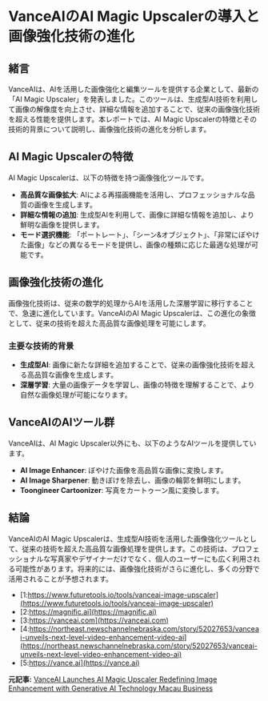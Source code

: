 # VanceAIのAI Magic Upscalerの導入と画像強化技術の進化

## 緒言

VanceAIは、AIを活用した画像強化と編集ツールを提供する企業として、最新の「AI Magic Upscaler」を発表しました。このツールは、生成型AI技術を利用して画像の解像度を向上させ、詳細な情報を追加することで、従来の画像強化技術を超える性能を提供します。本レポートでは、AI Magic Upscalerの特徴とその技術的背景について説明し、画像強化技術の進化を分析します。

## AI Magic Upscalerの特徴

AI Magic Upscalerは、以下の特徴を持つ画像強化ツールです。

- **高品質な画像拡大**: AIによる再描画機能を活用し、プロフェッショナルな品質の画像を生成します。
- **詳細な情報の追加**: 生成型AIを利用して、画像に詳細な情報を追加し、より鮮明な画像を提供します。
- **モード選択機能**: 「ポートレート」、「シーン&オブジェクト」、「非常にぼやけた画像」などの異なるモードを提供し、画像の種類に応じた最適な処理が可能です。

## 画像強化技術の進化

画像強化技術は、従来の数学的処理からAIを活用した深層学習に移行することで、急速に進化しています。VanceAIのAI Magic Upscalerは、この進化の象徴として、従来の技術を超えた高品質な画像処理を可能にします。

### 主要な技術的背景

- **生成型AI**: 画像に新たな詳細を追加することで、従来の画像強化技術を超える高品質な画像を生成します。
- **深層学習**: 大量の画像データを学習し、画像の特徴を理解することで、より自然な画像処理が可能になります。

## VanceAIのAIツール群

VanceAIは、AI Magic Upscaler以外にも、以下のようなAIツールを提供しています。

- **AI Image Enhancer**: ぼやけた画像を高品質な画像に変換します。
- **AI Image Sharpener**: 動きぼけを除去し、画像の輪郭を鮮明にします。
- **Toongineer Cartoonizer**: 写真をカートゥーン風に変換します。

## 結論

VanceAIのAI Magic Upscalerは、生成型AI技術を活用した画像強化ツールとして、従来の技術を超えた高品質な画像処理を提供します。この技術は、プロフェッショナルな写真家やデザイナーだけでなく、個人のユーザーにも広く利用される可能性があります。将来的には、画像強化技術がさらに進化し、多くの分野で活用されることが予想されます。
- [1:https://www.futuretools.io/tools/vanceai-image-upscaler](https://www.futuretools.io/tools/vanceai-image-upscaler)
- [2:https://magnific.ai](https://magnific.ai)
- [3:https://vanceai.com](https://vanceai.com)
- [4:https://northeast.newschannelnebraska.com/story/52027653/vanceai-unveils-next-level-video-enhancement-video-ai](https://northeast.newschannelnebraska.com/story/52027653/vanceai-unveils-next-level-video-enhancement-video-ai)
- [5:https://vance.ai](https://vance.ai)


**元記事:** [VanceAI Launches AI Magic Upscaler Redefining Image Enhancement with Generative AI Technology Macau Business](https://www.macaubusiness.com/vanceai-launches-ai-magic-upscaler-redefining-image-enhancement-with-generative-ai-technology/)